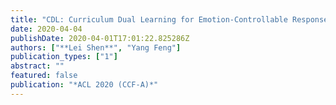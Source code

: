 ```yaml
---
title: "CDL: Curriculum Dual Learning for Emotion-Controllable Response Generation"
date: 2020-04-04
publishDate: 2020-04-01T17:01:22.825286Z
authors: ["**Lei Shen**", "Yang Feng"]
publication_types: ["1"]
abstract: ""
featured: false
publication: "*ACL 2020 (CCF-A)*"
---
```


